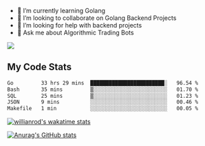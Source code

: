 
- 🌱 I’m currently learning Golang
- 👯 I’m looking to collaborate on Golang Backend Projects
- 🤔 I’m looking for help with backend projects
- 💬 Ask me about Algorithmic Trading Bots

![](https://github-profile-trophy.vercel.app/?username=kevinbarrero)

## My Code Stats

<!--START_SECTION:waka-->

```txt
Go         33 hrs 29 mins  ████████████████████████░   96.54 %
Bash       35 mins         ▒░░░░░░░░░░░░░░░░░░░░░░░░   01.70 %
SQL        25 mins         ▒░░░░░░░░░░░░░░░░░░░░░░░░   01.23 %
JSON       9 mins          ░░░░░░░░░░░░░░░░░░░░░░░░░   00.46 %
Makefile   1 min           ░░░░░░░░░░░░░░░░░░░░░░░░░   00.05 %
```

<!--END_SECTION:waka-->

[![willianrod's wakatime stats](https://github-readme-stats.vercel.app/api/wakatime?username=holdandup&layout=compact&theme=react&custom_title=Wakatime%20All%20Time%20Stats&langs_count=8)](https://github.com/anuraghazra/github-readme-stats)

[![Anurag's GitHub stats](https://github-readme-stats.vercel.app/api?username=Kevinbarrero)](https://github.com/anuraghazra/github-readme-stats)




